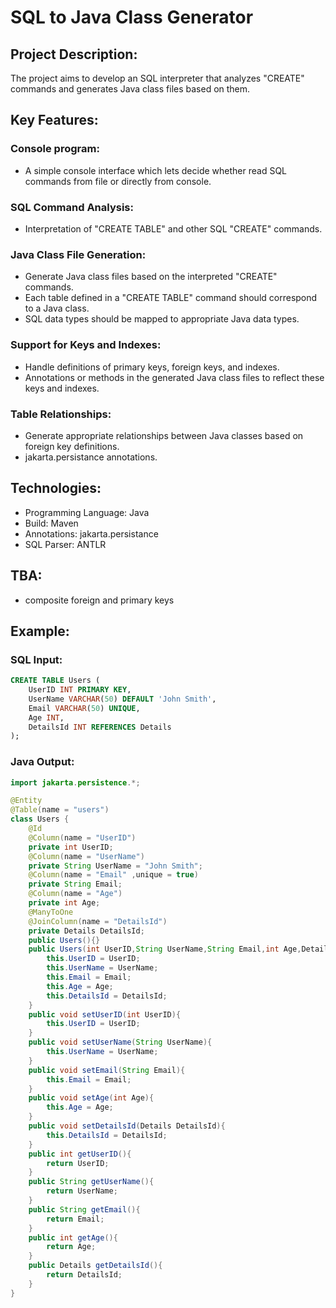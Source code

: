 # SQL to Java Class Generator

## Project Description:
The project aims to develop an SQL interpreter that analyzes "CREATE" commands and generates Java class files based on them.

## Key Features:

### Console program:
- A simple console interface which lets decide whether read SQL commands from file or directly from console.
### SQL Command Analysis:
- Interpretation of "CREATE TABLE" and other SQL "CREATE" commands.

### Java Class File Generation:
- Generate Java class files based on the interpreted "CREATE" commands.
- Each table defined in a "CREATE TABLE" command should correspond to a Java class.
- SQL data types should be mapped to appropriate Java data types.

### Support for Keys and Indexes:
- Handle definitions of primary keys, foreign keys, and indexes.
- Annotations or methods in the generated Java class files to reflect these keys and indexes.

### Table Relationships:
- Generate appropriate relationships between Java classes based on foreign key definitions.
- jakarta.persistance annotations.
  
## Technologies:
- Programming Language: Java
- Build: Maven
- Annotations: jakarta.persistance
- SQL Parser: ANTLR
## TBA:
- composite foreign and primary keys

## Example:

### SQL Input:
```sql
CREATE TABLE Users (
    UserID INT PRIMARY KEY,
    UserName VARCHAR(50) DEFAULT 'John Smith',
    Email VARCHAR(50) UNIQUE,
    Age INT,
    DetailsId INT REFERENCES Details
);
```
### Java Output:
```java
import jakarta.persistence.*;

@Entity
@Table(name = "users")
class Users {
	@Id
	@Column(name = "UserID")
	private int UserID;
	@Column(name = "UserName")
	private String UserName = "John Smith";
	@Column(name = "Email" ,unique = true)
	private String Email;
	@Column(name = "Age")
	private int Age;
	@ManyToOne
	@JoinColumn(name = "DetailsId")
	private Details DetailsId;
	public Users(){}
	public Users(int UserID,String UserName,String Email,int Age,Details DetailsId){
		this.UserID = UserID;
		this.UserName = UserName;
		this.Email = Email;
		this.Age = Age;
		this.DetailsId = DetailsId;
	}
	public void setUserID(int UserID){
		this.UserID = UserID;
	}
	public void setUserName(String UserName){
		this.UserName = UserName;
	}
	public void setEmail(String Email){
		this.Email = Email;
	}
	public void setAge(int Age){
		this.Age = Age;
	}
	public void setDetailsId(Details DetailsId){
		this.DetailsId = DetailsId;
	}
	public int getUserID(){
		return UserID;
	}
	public String getUserName(){
		return UserName;
	}
	public String getEmail(){
		return Email;
	}
	public int getAge(){
		return Age;
	}
	public Details getDetailsId(){
		return DetailsId;
	}
}
```
